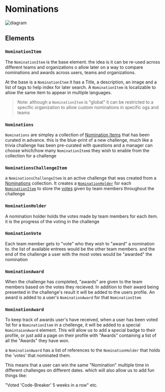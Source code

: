 # Nominations

![diagram](http://www.plantuml.com/plantuml/png/5SZB3O0W303GLNG1UdSRm4QQz4FwYUiRt_6Tf9Fhnd8-LkQE2y3xsnxALQC2VPecQhPf0b5Eo0Ds2GT89mKr8Ur9fj7-_W00)

## Elements

### `NominationItem`

The `NominationItem` is the base element. the idea is it can be re-used across different teams and organizations o allow later on a way to compare
nominations and awards across users, teams and organizations.

At the base is a `NominationItem` it has a Title, a description, an image and a list of tags to help index for later search.
A `NominationItem` is localizable to allow the same item to appear in multiple languages.

> Note: although a `NominationItem` is "global" it can be restricted to a specific organization to allow custom nominations in specific ogs and teams

### `Nominations`

`Nominations` are simpley a collection of [Nomination Items](#nominationitem) that has been curated in advance.
this is the blue-print of a new challenge, much like a trivia challenge has been pre-curated with questions and a manager can choose which/how many `NominationItem`s
they wish to enable from the collection for a challenge

### `NominationsChallengeItem`

a `NominationsChallengeItem` is an active challenge that was created from a [Nominations](#nominations) collection.
It creates a [`NominationHolder`](#nominationholder) for each [`NominationItem`](#nominationitem) to store the [votes](#nominationvote) given by team members throughout the challenge 

### `NominationHolder`

A nomination holder holds the votes made by team members for each item. it is the progress of the voting in the challenge

### `NominationVote`

Each team member gets to "vote" who they wish to "award" a nomination to. the list of available entrees would be the other team members.
and the end of the challenge a user with the most votes would be "awarded" the nomination


### `NominationAward`

When the challenge has completed, "awards" are given to the team members based on the votes they recieved.
In addition to their award being presented in the challenge's result it will be added to the users profile.
An award is added to a user's `NominationAward` for that `NominationItem`

### `NominationAward`

To keep track of awards user's have received, when a user has been voted 1st for a `NominationItem` in a chellenge, it will be added to a special `NomintaionAward` element.
This will allow us to add a special badge to their profile, or just add a page on their profile with "Awards" containing a list of all the "Awards" they have won.

a `NominationAward` has a list of references to the `NominationHolder` that holds the 'votes' that nominated them.

This means that a user can win the same "Nomination" multiple time in different challenges on different dates. which will also allow us to add fun things like:

"Voted 'Code-Breaker' 5 weeks in a row" etc.
